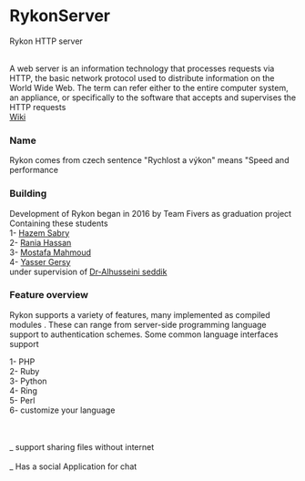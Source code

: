 # RykonServer
Rykon HTTP server 



</br>
A web server is an information technology that processes requests via HTTP, the basic network protocol used to distribute information on the World Wide Web. The term can refer either to the entire computer system, an appliance, or specifically to the software that accepts and supervises the HTTP requests </br>
<a href='https://en.wikipedia.org/wiki/Web_server' > Wiki </a> 


<h3> Name </h3>
Rykon comes from czech sentence  "Rychlost a výkon" means "Speed and performance </br>

<h3> Building </h3>
Development of Rykon began in 2016 by Team Fivers as graduation project 
</br> Containing these students </br>
1- <a href='https://www.facebook.com/Habib.AlRooh123' > Hazem Sabry </a> </br>
2- <a href='https://www.facebook.com/rokashkawy' > Rania Hassan </a> </br>
3- <a href='https://www.facebook.com/h.zoma.75' > Mostafa Mahmoud </a> </br>
4- <a href='https://www.github.com/YasserGersy' > Yasser Gersy </a> </br> 
under supervision of <a href='https://www.facebook.com/alhussien.seddik?fref=ts' >Dr-Alhusseini seddik  </a>


<h3>Feature overview</h3> 
Rykon supports a variety of features, many implemented as compiled modules . These can range from server-side programming language support to authentication schemes. Some common language interfaces support  
 </br>
 
1- PHP</br>
2- Ruby <br/>
3- Python <br/>
4- Ring <br/>
5- Perl </br>
6- customize your language <br/>
<br/><br/>


_ support sharing files without internet 
<br/><br/>
_ Has a social Application for chat






